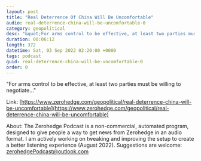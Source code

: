 ```yaml
---
layout: post
title: "Real Deterrence Of China Will Be Uncomfortable"
audio: real-deterrence-china-will-be-uncomfortable-0
category: geopolitical
desc: "&quot;For arms control to be effective, at least two parties must be willing to negotiate...&quot;"
duration: 00:06:12
length: 372
datetime: Sat, 03 Sep 2022 02:20:00 +0000
tags: podcast
guid: real-deterrence-china-will-be-uncomfortable-0
order: 0
---
```

&quot;For arms control to be effective, at least two parties must be willing to negotiate...&quot;

Link: [https://www.zerohedge.com/geopolitical/real-deterrence-china-will-be-uncomfortable](https://www.zerohedge.com/geopolitical/real-deterrence-china-will-be-uncomfortable)

About: The Zerohedge Podcast is a non-commercial, automated program, designed to give people a way to get news from Zerohedge in an audio format.  I am actively working on tweaking and improving the setup to create a better listening experience (August 2022).  Suggestions are welcome: [zerohedgePodcast@outlook.com](mailto:zerohedgePodcast@outlook.com)